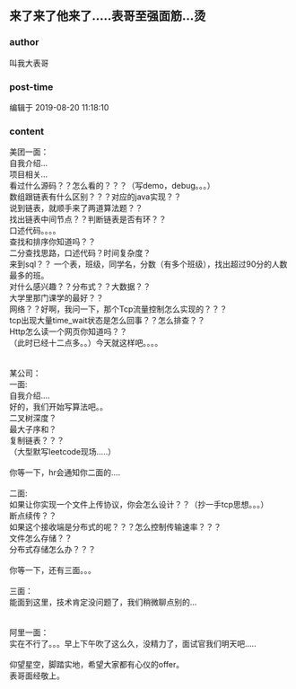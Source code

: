 ## 来了来了他来了.....表哥至强面筋...烫
### author 
叫我大表哥
### post-time 

编辑于  2019-08-20 11:18:10
### content 
<div class="post-topic-des nc-post-content">
 <div>
  美团一面：
 </div>
 <div>
  自我介绍...
 </div>
 <div>
  项目相关...
 </div>
 <div>
  看过什么源码？？怎么看的？？？（写demo，debug。。。）
 </div>
 <div>
  数组跟链表有什么区别？？？对应的java实现？？
 </div>
 <div>
  说到链表，就顺手来了两道算法题？？
 </div>
 <div>
  找出链表中间节点？？判断链表是否有环？？
 </div>
 <div>
  口述代码。。。。
 </div>
 <div>
  查找和排序你知道吗？？
 </div>
 <div>
  二分查找思路，口述代码？时间复杂度？
 </div>
 <div>
  来到sql？？ 一个表，班级，同学名，分数（有多个班级），找出超过90分的人数最多的班。
 </div>
 <div>
  对什么感兴趣？？分布式？？大数据？？
  <br/>
 </div>
 <div>
  大学里那门课学的最好？？
 </div>
 <div>
  网络？？好啊，我问一下，那个Tcp流量控制怎么实现的？？？
 </div>
 <div>
  tcp出现大量time_wait状态是怎么回事？？怎么排查？？
 </div>
 <div>
  Http怎么读一个网页你知道吗？？
 </div>
 <div>
  （此时已经十二点多。。）今天就这样吧。。。。
 </div>
 <div>
  <br/>
 </div>
 <div>
  <br/>
 </div>
 <div>
  某公司：
 </div>
 <div>
  一面:
 </div>
 <div>
  自我介绍....
 </div>
 <div>
  好的，我们开始写算法吧。。
 </div>
 <div>
  二叉树深度？
 </div>
 <div>
  最大子序和？
 </div>
 <div>
  复制链表？？？
 </div>
 <div>
  （大型默写leetcode现场.....）
 </div>
 <div>
  <br/>
 </div>
 <div>
  你等一下，hr会通知你二面的....
 </div>
 <div>
  <br/>
 </div>
 <div>
  二面:
 </div>
 <div>
  如果让你实现一个文件上传协议，你会怎么设计？？（抄一手tcp思想。。。）
 </div>
 <div>
  断点续传？？
 </div>
 <div>
  如果这个接收端是分布式的呢？？？怎么控制传输速率？？？
 </div>
 <div>
  文件怎么存储？？
 </div>
 <div>
  分布式存储怎么办？？？
 </div>
 <div>
  <br/>
 </div>
 <div>
  你等一下，还有三面。。。
 </div>
 <div>
  <br/>
 </div>
 <div>
  三面：
 </div>
 <div>
  能面到这里，技术肯定没问题了，我们稍微聊点别的...
 </div>
 <div>
  <br/>
 </div>
 <div>
  <br/>
 </div>
 <div>
  阿里一面：
 </div>
 <div>
  实在不行了。。。早上下午吹了这么久，没精力了，面试官我们明天吧.....
 </div>
 <div>
  <br/>
 </div>
 <div>
  仰望星空，脚踏实地，希望大家都有心仪的offer。
 </div>
 <div>
  表哥面经敬上。
 </div>
 <div>
  <br/>
 </div>
 <div>
  <br/>
 </div>
</div>
